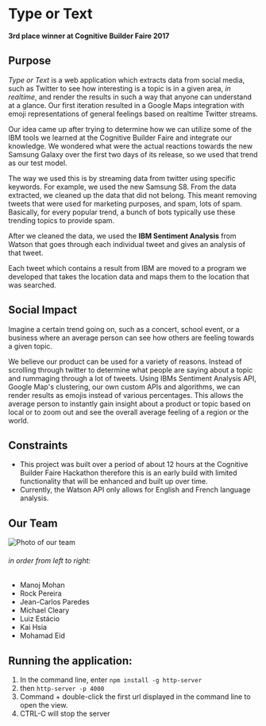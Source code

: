 # Type or Text
**3rd place winner at Cognitive Builder Faire 2017**

## Purpose
*Type or Text* is a web application which extracts data from social media, such as Twitter to see how interesting is a topic is in a given area, *in realtime*, and render the results in such a way that anyone can understand at a glance.  Our first iteration resulted in a Google Maps integration with emoji representations of general feelings based on realtime Twitter streams.

Our idea came up after trying to determine how we can utilize some of the IBM tools we learned at the Cognitive Builder Faire and integrate our knowledge. We wondered what were the actual reactions towards the new Samsung Galaxy over the first two days of its release, so we used that trend as our test model.

The way we used this is by streaming data from twitter using specific keywords. For example, we used the new Samsung S8. From the data extracted, we cleaned up the data that did not belong. This meant removing tweets that were used for marketing purposes, and spam, lots of spam. Basically, for every popular trend, a bunch of bots typically use these trending topics to provide spam.

After we cleaned the data, we used the **IBM Sentiment Analysis** from Watson that goes through each individual tweet and gives an analysis of that tweet.

Each tweet which contains a result from IBM are moved to a program we developed that takes the location data and maps them to the location that was searched.

## Social Impact
Imagine a certain trend going on, such as a concert, school event, or a business where an average person can see how others are feeling towards a given topic.

We believe our product can be used for a variety of reasons. Instead of scrolling through twitter to determine what people are saying about a topic and rummaging through a lot of tweets. Using IBMs Sentiment Analysis API, Google Map's clustering, our own custom APIs and algorithms, we can render results as emojis instead of various percentages.  This allows the average person to instantly gain insight about a product or topic based on local or to zoom out and see the overall average feeling of a region or the world.

## Constraints
* This project was built over a period of about 12 hours at the Cognitive Builder Faire Hackathon therefore this is an early build with limited functionality that will be enhanced and built up over time.
* Currently, the Watson API only allows for English and French language analysis.

## Our Team
![Photo of our team](/img/cbf2017team.jpg)
###### in order from left to right:
* Manoj Mohan
* Rock Pereira
* Jean-Carlos Paredes
* Michael Cleary
* Luiz Estácio
* Kai Hsia
* Mohamad Eid

## Running the application:
1. In the command line, enter `npm install -g http-server`
2. then `http-server -p 4000`
3. Command + double-click the first url displayed in the command line to open the view.
4. CTRL-C will stop the server
